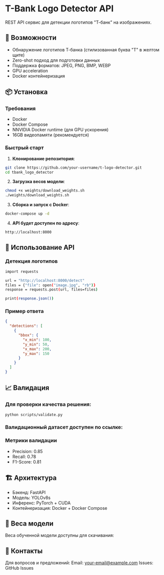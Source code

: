 # T-Bank Logo Detector API

REST API сервис для детекции логотипов "Т-банк" на изображениях.

## 🚀 Возможности

- Обнаружение логотипов Т-банка (стилизованная буква "Т" в желтом щите)
- Zero-shot подход для подготовки данных
- Поддержка форматов: JPEG, PNG, BMP, WEBP
- GPU acceleration
- Docker контейнеризация

## 📦 Установка

### Требования

- Docker
- Docker Compose
- NNVIDIA Docker runtime (для GPU ускорения)
- 16GB видеопамяти (рекомендуется)

### Быстрый старт
1. **Клонирование репозитория**:
```bash
git clone https://github.com/your-username/t-logo-detector.git
cd tbank_logo_detector
```
2. **Загрузка весов модели**:
```bash
chmod +x weights/download_weights.sh
./weights/download_weights.sh
```
3. **Сборка и запуск с Docker**:
```bash
docker-compose up -d
```
4. **API будет доступен по адресу**: 
```
http://localhost:8000
```

## 🎯 Использование API
### Детекция логотипов
```bash
import requests

url = "http://localhost:8000/detect"
files = {"file": open("image.jpg", "rb")}
response = requests.post(url, files=files)

print(response.json())
```
### Пример ответа
```json
{
  "detections": [
    {
      "bbox": {
        "x_min": 100,
        "y_min": 50, 
        "x_max": 200,
        "y_max": 150
      }
    }
  ]
}
```

## 📈 Валидация

### Для проверки качества решения:
```bash
python scripts/validate.py
```
### Валидационный датасет доступен по ссылке:

### Метрики валидации

- Precision: 0.85
- Recall: 0.78
- F1-Score: 0.81

## 🏗️ Архитектура

- Бэкенд: FastAPI
- Модель: YOLOv8s
- Инференс: PyTorch + CUDA
- Контейнеризация: Docker + Docker Compose

## 💾 Веса модели

Веса обученной модели доступны для скачивания:


## 📧 Контакты

Для вопросов и предложений:
    Email: your-email@example.com
    Issues: GitHub Issues
